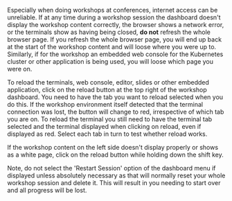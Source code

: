 Especially when doing workshops at conferences, internet access can be unreliable. If at any time during a workshop session the dashboard doesn't display the workshop content correctly, the browser shows a network error, or the terminals show as having being closed, **do not** refresh the whole browser page. If you refresh the whole browser page, you will end up back at the start of the workshop content and will loose where you were up to. Similarly, if for the workshop an embedded web console for the Kubernetes cluster or other application is being used, you will loose which page you were on.

To reload the terminals, web console, editor, slides or other embedded application, click on the <span class="fas fa-sync-alt"></span> reload button at the top right of the workshop dashboard. You need to have the tab you want to reload selected when you do this. If the workshop environment itself detected that the terminal connection was lost, the button will change to red, irrespective of which tab you are on. To reload the terminal you still need to have the terminal tab selected and the terminal displayed when clicking on reload, even if displayed as red. Select each tab in turn to test whether reload works.

If the workshop content on the left side doesn't display properly or shows as a white page, click on the reload button while holding down the shift key.

Note, do not select the 'Restart Session' option of the dashboard menu if displayed unless absolutely necessary as that will normally reset your whole workshop session and delete it. This will result in you needing to start over and all progress will be lost.
